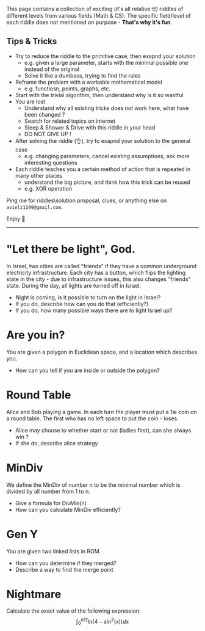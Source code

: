 This page contains a collection of exciting (it's all relative 🤓) riddles of different levels from various fields (Math & CS). 
The specific field/level of each riddle does not mentioned on purpose - **That's why it's fun**.

## Tips & Tricks
- Try to reduce the riddle to the primitive case, then exapnd your solution
  - e.g. given a large parameter, starts with the minimal possible one instead of the original
  - Solve it like a dumbass, trying to find the rules
- Reframe the problem with a workable mathematical model
  - e.g. functiosn, points, graphs, etc.
- Start with the trivial algorithm, then understand why is it so wastful
- You are lost
  - Understand why all existing tricks does not work here, what have been changed ?
  - Search for related topics on internet
  - Sleep & Shower & Drive with this riddle in your head
  - DO NOT GIVE UP !
- After solving the riddle (👌), try to exapnd your solution to the general case
  - e.g. changing parameters, cancel existing assumptions, ask more interesting questions
- Each riddle teaches you a certain method of action that is repeated in many other places
  - understand the big picture, and think how this trick can be reused
  - e.g. XOR operation

Ping me for riddles\solution proposal, clues, or anything else on `avielz1199@gmail.com`.

Enjoy 🎉

* * *



# "Let there be light", God.
In Israel, two cities are called "friends" if they have a common underground electricity infrastructure.
Each city has a button, which flips the lighting state in the city - due to infrastructure issues, this also changes "friends" state.
During the day, all lights are turned off in Israel.

- Night is coming, is it possible to turn on the light in Israel?
- If you do, describe how can you do that (efficiently?)
- If you do, how many possible ways there are to light Israel up?


# Are you in?
You are given a polygon in Euclidean space, and a location which describes you.

- How can you tell if you are inside or outside the polygon?


# Round Table
Alice and Bob playing a game. In each turn the player must put a 1₪ coin on a round table. 
The first who has no left space to put the coin - loses.

- Alice may choose to whether start or not (ladies first), can she always win ?
- If she do, describe alice strategy


# MinDiv
We define the MinDiv of number n to be the minimal number which is divided by all number from 1 to n.

- Give a formula for DivMin(n)
- How can you calculate MinDiv efficiently?


# Gen Y
You are given two linked lists in ROM.

- How can you determine if they merged?
- Describe a way to find the merge point


# Nightmare
Calculate the exact value of the following expression:
$$\int_{0}^{\pi/2} ln(4-sin^2(x)) dx$$
